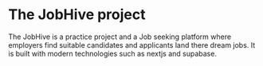 # The JobHive project

The JobHive is a practice project and a Job seeking platform where employers find suitable candidates and applicants land there dream jobs. It is built with modern technologies such as nextjs and supabase. 
